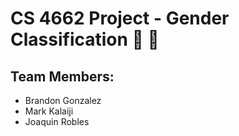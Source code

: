 # CS 4662 Project - Gender Classification 👨 👩

## Team Members:
- Brandon Gonzalez
- Mark Kalaiji
- Joaquin Robles